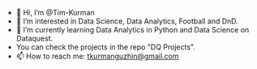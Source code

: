 - 👋 Hi, I’m @Tim-Kurman
- 👀 I’m interested in Data Science, Data Analytics, Football and DnD.
- 🌱 I’m currently learning Data Analytics in Python and Data Science on Dataquest.
- You can check the projects in the repo "DQ Projects".
- 📫 How to reach me: tkurmanguzhin@gmail.com

<!---
Tim-Kurman/Tim-Kurman is a ✨ special ✨ repository because its `README.md` (this file) appears on your GitHub profile.
You can click the Preview link to take a look at your changes.
--->
